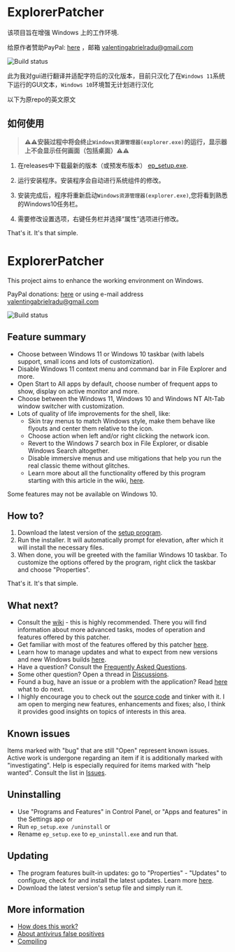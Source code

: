 # ExplorerPatcher
该项目旨在增强 Windows 上的工作环境.

给原作者赞助PayPal: [here](https://www.paypal.com/donate?business=valentingabrielradu%40gmail.com&no_recurring=0&item_name=ExplorerPatcher&currency_code=EUR) ，邮箱 valentingabrielradu@gmail.com

![Build status](https://github.com/valinet/ExplorerPatcher/actions/workflows/build.yml/badge.svg)

此为我对gui进行翻译并适配字符后的汉化版本，目前只汉化了在`Windows 11`系统下运行的GUI文本，`Windows 10`环境暂无计划进行汉化

以下为原repo的英文原文

## 如何使用

> **⚠⚠安装过程中将会终止`Windows资源管理器(explorer.exe)`的运行，显示器上不会显示任何画面（包括桌面）⚠⚠**

1. 在releases中下载最新的版本（或预发布版本） [ep_setup.exe](https://github.com/Yukari316/ExplorerPatcher_zh-CN/releases/).

2. 运行安装程序。安装程序会自动进行系统组件的修改。

3. 安装完成后，程序将重新启动`Windows资源管理器(explorer.exe)`,您将看到熟悉的Windows10任务栏。

4. 需要修改设置选项，右键任务栏并选择“属性”选项进行修改。

That's it. It's that simple.

# ExplorerPatcher
This project aims to enhance the working environment on Windows.

PayPal donations: [here](https://www.paypal.com/donate?business=valentingabrielradu%40gmail.com&no_recurring=0&item_name=ExplorerPatcher&currency_code=EUR) or using e-mail address valentingabrielradu@gmail.com

![Build status](https://github.com/valinet/ExplorerPatcher/actions/workflows/build.yml/badge.svg)

## Feature summary

* Choose between Windows 11 or Windows 10 taskbar (with labels support, small icons and lots of customization).
* Disable Windows 11 context menu and command bar in File Explorer and more.
* Open Start to All apps by default, choose number of frequent apps to show, display on active monitor and more.
* Choose between the Windows 11, Windows 10 and Windows NT Alt-Tab window switcher with customization.
* Lots of quality of life improvements for the shell, like:
  * Skin tray menus to match Windows style, make them behave like flyouts and center them relative to the icon.
  * Choose action when left and/or right clicking the network icon.
  * Revert to the Windows 7 search box in File Explorer, or disable Windows Search altogether.
  * Disable immersive menus and use mitigations that help you run the real classic theme without glitches.
  * Learn more about all the functionality offered by this program starting with this article in the wiki, [here](https://github.com/valinet/ExplorerPatcher/wiki/All-features).

Some features may not be available on Windows 10.

## How to?

1. Download the latest version of the [setup program](https://github.com/valinet/ExplorerPatcher/releases/latest/download/ep_setup.exe).
2. Run the installer. It will automatically prompt for elevation, after which it will install the necessary files.
3. When done, you will be greeted with the familiar Windows 10 taskbar. To customize the options offered by the program, right click the taskbar and choose "Properties".

That's it. It's that simple.

## What next?

* Consult the [wiki](https://github.com/valinet/ExplorerPatcher/wiki) - this is highly recommended. There you will find information about more advanced tasks, modes of operation and features offered by this patcher.
* Get familiar with most of the features offered by this patcher [here](https://github.com/valinet/ExplorerPatcher/wiki/All-features).
* Learn how to manage updates and what to expect from new versions and new Windows builds [here](https://github.com/valinet/ExplorerPatcher/wiki/Configure-updates).
* Have a question? Consult the [Frequently Asked Questions](https://github.com/valinet/ExplorerPatcher/wiki/Frequently-asked-questions).
* Some other question? Open a thread in [Discussions](https://github.com/valinet/ExplorerPatcher/discussions).
* Found a bug, have an issue or a problem with the application? Read [here](https://github.com/valinet/ExplorerPatcher/wiki/Reporting-problems) what to do next.
* I highly encourage you to check out the [source code](https://github.com/valinet/ExplorerPatcher/tree/master) and tinker with it. I am open to merging new features, enhancements and fixes; also, I think it provides good insights on topics of interests in this area.

## Known issues

Items marked with "bug" that are still "Open" represent known issues. Active work is undergone regarding an item if it is additionally marked with "investigating". Help is especially required for items marked with "help wanted". Consult the list in [Issues](https://github.com/valinet/ExplorerPatcher/issues).

## Uninstalling

* Use "Programs and Features" in Control Panel, or "Apps and features" in the Settings app or
* Run `ep_setup.exe /uninstall` or
* Rename `ep_setup.exe` to `ep_uninstall.exe` and run that.

## Updating

* The program features built-in updates: go to "Properties" - "Updates" to configure, check for and install the latest updates. Learn more [here](https://github.com/valinet/ExplorerPatcher/wiki/Configure-updates).
* Download the latest version's setup file and simply run it.

## More information

* [How does this work?](https://github.com/valinet/ExplorerPatcher/wiki/How-does-it-work)
* [About antivirus false positives](https://github.com/valinet/ExplorerPatcher/wiki/Antivirus-false-positives)
* [Compiling](https://github.com/valinet/ExplorerPatcher/wiki/Compiling)
